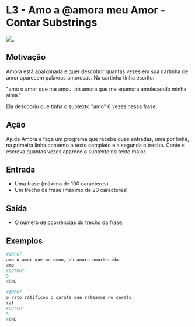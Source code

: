 # L3 - Amo a @amora meu Amor - Contar Substrings

![_](https://raw.githubusercontent.com/qxcodefup/arcade/master/base/amora/cover.jpg)

## Motivação

Amora está apaixonada e quer descobrir quantas vezes em sua cartinha de amor aparecem palavras amorosas. Na cartinha tinha escrito:

"amo o amor que me amou, oh amora que me enamora amolecendo minha alma."

Ela descobriu que tinha o subtexto "amo" 6 vezes  nessa frase.  
  
## Ação

Ajude Amora e faça um programa que recebe duas entradas, uma por linha, na primeira linha contento o texto completo e a segunda o trecho. Conte e escreva quantas vezes aparece o subtexto no texto maior.

## Entrada

* Uma frase (máximo de 100 caracteres)
* Um trecho da frase (máximo de 20 caracteres)

## Saída

* O número de ocorrências do trecho da frase.  

## Exemplos

``` py
#INPUT
amo o amor que me amou, oh amora amortecida
amo
#OUTPUT
5
#END

#INPUT
o rato ratificou o carate que rateamos no cerato.
rat
#OUTPUT
5
#END
```
